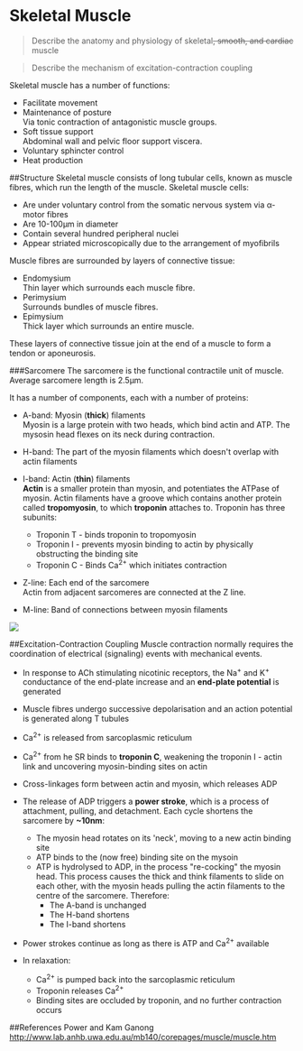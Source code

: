 # Skeletal Muscle
> Describe the anatomy and physiology of skeletal~~, smooth, and cardiac~~ muscle

<!--></!-->

> Describe the mechanism of excitation-contraction coupling

Skeletal muscle has a number of functions:
* Facilitate movement
* Maintenance of posture  
Via tonic contraction of antagonistic muscle groups.
* Soft tissue support  
Abdominal wall and pelvic floor support viscera.
* Voluntary sphincter control
* Heat production

##Structure
Skeletal muscle consists of long tubular cells, known as muscle fibres, which run the length of the muscle. Skeletal muscle cells:
* Are under voluntary control from the somatic nervous system via α-motor fibres
* Are 10-100μm in diameter
* Contain several hundred peripheral nuclei
* Appear striated microscopically due to the arrangement of myofibrils

Muscle fibres are surrounded by layers of connective tissue:
* Endomysium  
Thin layer which surrounds each muscle fibre.
* Perimysium  
Surrounds bundles of muscle fibres.
* Epimysium  
Thick layer which surrounds an entire muscle.

These layers of connective tissue join at the end of a muscle to form a tendon or aponeurosis.

###Sarcomere
The sarcomere is the functional contractile unit of muscle. Average sarcomere length is 2.5μm.

It has a number of components, each with a number of proteins:
* A-band: Myosin (**thick**) filaments  
Myosin is a large protein with two heads, which bind actin and ATP. The mysosin head flexes on its neck during contraction.

* H-band: The part of the myosin filaments which doesn't overlap with actin filaments

* I-band: Actin (**thin**) filaments  
  **Actin** is a smaller protein than myosin, and potentiates the ATPase of myosin. Actin filaments have a groove which contains another protein called **tropomyosin**, to which **troponin** attaches to. Troponin has three subunits:
    * Troponin T - binds troponin to tropomyosin
    * Troponin I - prevents myosin binding to actin by physically obstructing the binding site
    * Troponin C - Binds Ca<sup>2+</sup> which initiates contraction


* Z-line: Each end of the sarcomere  
Actin from adjacent sarcomeres are connected at the Z line.

* M-line: Band of connections between myosin filaments

![](http://www.lab.anhb.uwa.edu.au/mb140/corepages/muscle/Images/Mus1ani.gif)

##Excitation-Contraction Coupling
Muscle contraction normally requires the coordination of electrical (signaling) events with mechanical events.

* In response to ACh stimulating nicotinic receptors, the Na<sup>+</sup> and K<sup>+</sup> conductance of the end-plate increase and an **end-plate potential** is generated
* Muscle fibres undergo successive depolarisation and an action potential is generated along T tubules
* Ca<sup>2+</sup> is released from sarcoplasmic reticulum

* Ca<sup>2+</sup> from he SR binds to **troponin C**, weakening the troponin I - actin link and uncovering myosin-binding sites on actin
* Cross-linkages form between actin and myosin, which releases ADP
* The release of ADP triggers a **power stroke**, which is a process of attachment, pulling, and detachment. Each cycle shortens the sarcomere by **~10nm**:
    * The myosin head rotates on its 'neck', moving to a new actin binding site
    * ATP binds to the (now free) binding site on the mysoin
    * ATP is hydrolysed to ADP, in the process "re-cocking" the myosin head. This process causes the thick and think filaments to slide on each other, with the myosin heads pulling the actin filaments to the centre of the sarcomere. Therefore:
        * The A-band is unchanged
        * The H-band shortens
        * The I-band shortens
 

* Power strokes continue as long as there is ATP and Ca<sup>2+</sup> available

* In relaxation:
    * Ca<sup>2+</sup> is pumped back into the sarcoplasmic reticulum
    * Troponin releases Ca<sup>2+</sup>
    * Binding sites are occluded by troponin, and no further contraction occurs


##References
Power and Kam
Ganong
http://www.lab.anhb.uwa.edu.au/mb140/corepages/muscle/muscle.htm
